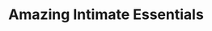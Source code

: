 ---
title: "Amazing Intimate Essentials"
url: /providence/amazing-intimate-essentials/
shop: erotic
---